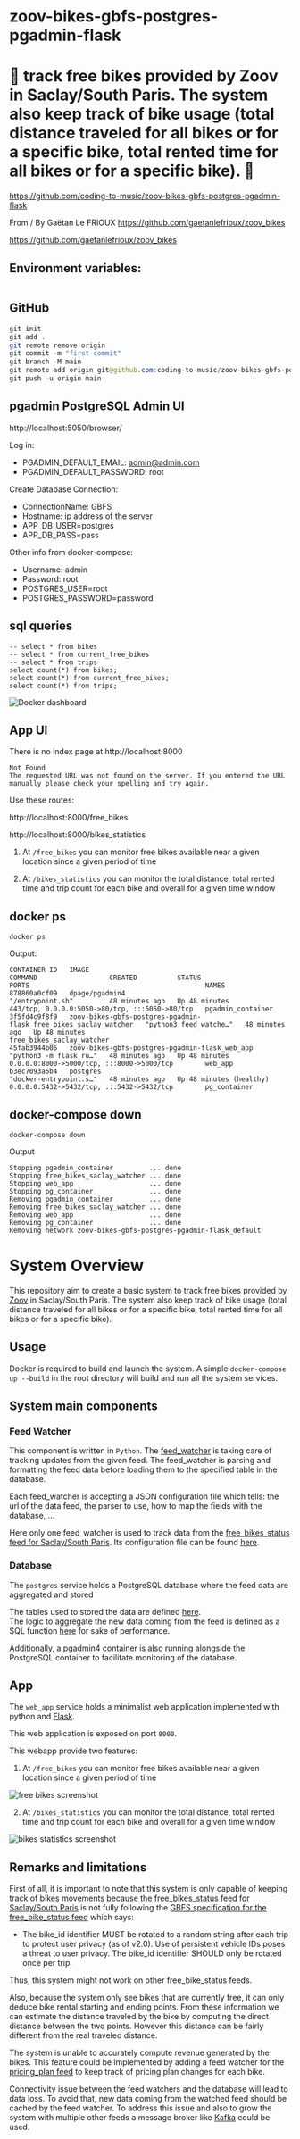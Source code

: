 # zoov-bikes-gbfs-postgres-pgadmin-flask

# 🚀 track free bikes provided by Zoov in Saclay/South Paris. The system also keep track of bike usage (total distance traveled for all bikes or for a specific bike, total rented time for all bikes or for a specific bike). 🚀

https://github.com/coding-to-music/zoov-bikes-gbfs-postgres-pgadmin-flask

From / By Gaëtan Le FRIOUX https://github.com/gaetanlefrioux/zoov_bikes

https://github.com/gaetanlefrioux/zoov_bikes

## Environment variables:

```java

```

## GitHub

```java
git init
git add .
git remote remove origin
git commit -m "first commit"
git branch -M main
git remote add origin git@github.com:coding-to-music/zoov-bikes-gbfs-postgres-pgadmin-flask.git
git push -u origin main
```

## pgadmin PostgreSQL Admin UI

http://localhost:5050/browser/

Log in:

- PGADMIN_DEFAULT_EMAIL: admin@admin.com
- PGADMIN_DEFAULT_PASSWORD: root

Create Database Connection:

- ConnectionName: GBFS
- Hostname: ip address of the server
- APP_DB_USER=postgres
- APP_DB_PASS=pass

Other info from docker-compose:

- Username: admin
- Password: root
- POSTGRES_USER=root
- POSTGRES_PASSWORD=password

## sql queries

```
-- select * from bikes
-- select * from current_free_bikes
-- select * from trips
select count(*) from bikes;
select count(*) from current_free_bikes;
select count(*) from trips;
```

![Docker dashboard](./images/pgadmin-dashboard.png)

## App UI

There is no index page at http://localhost:8000

```
Not Found
The requested URL was not found on the server. If you entered the URL manually please check your spelling and try again.
```

Use these routes:

http://localhost:8000/free_bikes

http://localhost:8000/bikes_statistics

1. At `/free_bikes` you can monitor free bikes available near a given location since a given period of time

2. At `/bikes_statistics` you can monitor the total distance, total rented time and trip count for each bike and overall for a given time window

## docker ps

```
docker ps
```

Output:

```
CONTAINER ID   IMAGE                                                              COMMAND                  CREATED          STATUS                    PORTS                                            NAMES
878860a0cf09   dpage/pgadmin4                                                     "/entrypoint.sh"         48 minutes ago   Up 48 minutes             443/tcp, 0.0.0.0:5050->80/tcp, :::5050->80/tcp   pgadmin_container
3f5fd4c9f8f9   zoov-bikes-gbfs-postgres-pgadmin-flask_free_bikes_saclay_watcher   "python3 feed_watche…"   48 minutes ago   Up 48 minutes                                                              free_bikes_saclay_watcher
45fab3944b05   zoov-bikes-gbfs-postgres-pgadmin-flask_web_app                     "python3 -m flask ru…"   48 minutes ago   Up 48 minutes             0.0.0.0:8000->5000/tcp, :::8000->5000/tcp        web_app
b3ec7093a5b4   postgres                                                           "docker-entrypoint.s…"   48 minutes ago   Up 48 minutes (healthy)   0.0.0.0:5432->5432/tcp, :::5432->5432/tcp        pg_container
```

## docker-compose down

```
docker-compose down
```

Output

```
Stopping pgadmin_container         ... done
Stopping free_bikes_saclay_watcher ... done
Stopping web_app                   ... done
Stopping pg_container              ... done
Removing pgadmin_container         ... done
Removing free_bikes_saclay_watcher ... done
Removing web_app                   ... done
Removing pg_container              ... done
Removing network zoov-bikes-gbfs-postgres-pgadmin-flask_default
```

# System Overview

This repository aim to create a basic system to track free bikes provided by [Zoov](https://www.zoov.eu/) in Saclay/South Paris.
The system also keep track of bike usage (total distance traveled for all bikes or for a specific bike, total rented time for all bikes or for a specific bike).

## Usage

Docker is required to build and launch the system.
A simple `docker-compose up --build` in the root directory will build and run all the system services.

## System main components

### Feed Watcher

This component is written in `Python`.
The [feed_watcher](https://github.com/gaetanlefrioux/zoov_bikes/blob/main/feed_watcher/feed_watcher.py) is taking care of tracking updates from the given feed.
The feed_watcher is parsing and formatting the feed data before loading them to the specified table in the database.

Each feed_watcher is accepting a JSON configuration file which tells: the url of the data feed, the parser to use, how to map the fields with the database, ...

Here only one feed_watcher is used to track data from the [free_bikes_status feed for Saclay/South Paris](https://gateway.prod.zoov.io/gbfs/2.2/saclay/en/free_bike_status.json?key=NGFlMjU3MDUtNDk5My00MTM4LTk1ZjctNmNlNDM1MWQ0NjE1).
Its configuration file can be found [here](https://github.com/gaetanlefrioux/zoov_bikes/blob/main/feed_watcher/configs/free_bike_status_saclay.json).

### Database

The `postgres` service holds a PostgreSQL database where the feed data are aggregated and stored

The tables used to stored the data are defined [here](https://github.com/gaetanlefrioux/zoov_bikes/blob/main/db/sql/create_tables.sql).<br>
The logic to aggregate the new data coming from the feed is defined as a SQL function [here](https://github.com/gaetanlefrioux/zoov_bikes/blob/main/db/sql/func_aggregate_free_bikes.sql) for sake of performance.

Additionally, a pgadmin4 container is also running alongside the PostgreSQL container to facilitate monitoring of the database.

## App

The `web_app` service holds a minimalist web application implemented with python and [Flask](https://flask.palletsprojects.com/).

This web application is exposed on port `8000`.

This webapp provide two features:<br>

1. At `/free_bikes` you can monitor free bikes available near a given location since a given period of time

![free bikes screenshot](./assets/free_bikes.png)

2. At `/bikes_statistics` you can monitor the total distance, total rented time and trip count for each bike and overall for a given time window

![bikes statistics screenshot](./assets/bike_statistics.png)

## Remarks and limitations

First of all, it is important to note that this system is only capable of keeping track of bikes movements because the [free_bikes_status feed for Saclay/South Paris](https://gateway.prod.zoov.io/gbfs/2.2/saclay/en/free_bike_status.json?key=NGFlMjU3MDUtNDk5My00MTM4LTk1ZjctNmNlNDM1MWQ0NjE1) is not fully following the [GBFS specification for the free_bike_status feed](https://github.com/NABSA/gbfs/blob/v2.2/gbfs.md#free_bike_statusjson) which says:

- The bike_id identifier MUST be rotated to a random string after each trip to protect user privacy (as of v2.0). Use of persistent vehicle IDs poses a threat to user privacy. The bike_id identifier SHOULD only be rotated once per trip.

Thus, this system might not work on other free_bike_status feeds.

Also, because the system only see bikes that are currently free, it can only deduce bike rental starting and ending points. From these information we can estimate the distance traveled by the bike by computing the direct distance between the two points. However this distance can be fairly different from the real traveled distance.

The system is unable to accurately compute revenue generated by the bikes. This feature could be implemented by adding a feed watcher for the [pricing_plan feed](https://gateway.prod.zoov.io/gbfs/2.2/saclay/en/system_pricing_plans.json?key=NGFlMjU3MDUtNDk5My00MTM4LTk1ZjctNmNlNDM1MWQ0NjE1) to keep track of pricing plan changes for each bike.

Connectivity issue between the feed watchers and the database will lead to data loss. To avoid that, new data coming from the watched feed should be cached by the feed watcher. To address this issue and also to grow the system with multiple other feeds a message broker like [Kafka](https://kafka.apache.org/) could be used.
